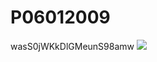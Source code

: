 # P06012009
wasS0jWKkDlGMeunS98amw
![](https://www.google.com/url?sa=i&url=https%3A%2F%2Fbr.ifunny.co%2Fpicture%2Fsua-seenmefoecou-uqcow2mIA&psig=AOvVaw0coKs8brKKE6Q8aQlRsrTb&ust=1722697778442000&source=images&cd=vfe&opi=89978449&ved=0CA8QjRxqFwoTCNjY0cLL1ocDFQAAAAAdAAAAABAE)
